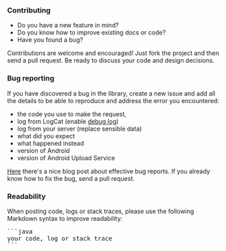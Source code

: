 ### Contributing <a name="contribute"></a>
* Do you have a new feature in mind?
* Do you know how to improve existing docs or code?
* Have you found a bug?

Contributions are welcome and encouraged! Just fork the project and then send a pull request. Be ready to discuss your code and design decisions.

### Bug reporting
If you have discovered a bug in the library, create a new issue and add all the details to be able to reproduce and address the error you encountered:
* the code you use to make the request, 
* log from LogCat (enable [debug log](https://github.com/gotev/android-upload-service/wiki/Recipes#logging-))
* log from your server (replace sensible data)
* what did you expect
* what happened instead
* version of Android
* version of Android Upload Service

[Here](http://coenjacobs.me/2013/12/06/effective-bug-reports-on-github/) there's a nice blog post about effective bug reports.
If you already know how to fix the bug, send a pull request.

### Readability
When posting code, logs or stack traces, please use the following Markdown syntax to improve readability:
<pre>
```java
your code, log or stack trace
```
</pre>

